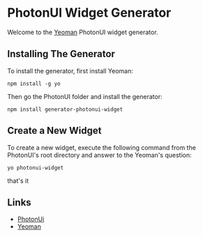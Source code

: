 # PhotonUI Widget Generator

Welcome to the [Yeoman](http://yeoman.io) PhotonUI widget generator.


## Installing The Generator

To install the generator, first install Yeoman:

    npm install -g yo

Then go the PhotonUI folder and install the generator:

    npm install generator-photonui-widget


## Create a New Widget

To create a new widget, execute the following command from the PhotonUI's root directory and answer to the Yeoman's question:

    yo photonui-widget

that's it


## Links

* [PhotonUi](http://wanadev.github.io/PhotonUI/)
* [Yeoman](http://yeoman.io)

